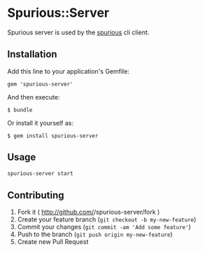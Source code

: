 # Spurious::Server

Spurious server is used by the [spurious](https://www.github.com/stevenjack/spurious) cli client.

## Installation

Add this line to your application's Gemfile:

    gem 'spurious-server'

And then execute:

    $ bundle

Or install it yourself as:

    $ gem install spurious-server

## Usage

```bash
spurious-server start
```

## Contributing

1. Fork it ( http://github.com/<my-github-username>/spurious-server/fork )
2. Create your feature branch (`git checkout -b my-new-feature`)
3. Commit your changes (`git commit -am 'Add some feature'`)
4. Push to the branch (`git push origin my-new-feature`)
5. Create new Pull Request
